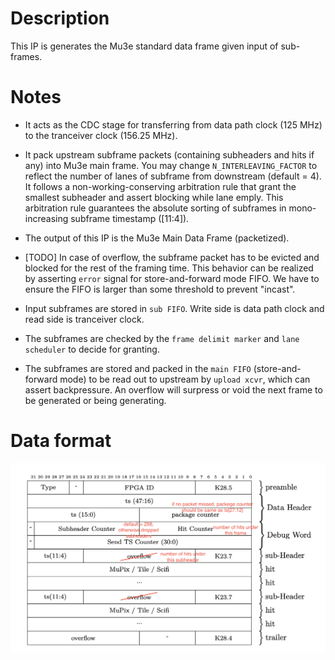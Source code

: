 # **Description**

This IP is generates the Mu3e standard data frame given input of sub-frames.

# **Notes**

* It acts as the CDC stage for transferring from data path clock (125 MHz) to the tranceiver clock (156.25 MHz). 

* It pack upstream subframe packets (containing subheaders and hits if any) into Mu3e main frame. You may change `N_INTERLEAVING_FACTOR` to reflect the number of lanes of subframe from downstream (default = 4). It follows a non-working-conserving arbitration rule that grant the smallest subheader and assert blocking while lane emply. This arbitration rule guarantees the absolute sorting of subframes in mono-increasing subframe timestamp ([11:4]). 

* The output of this IP is the Mu3e Main Data Frame (packetized).

* [TODO] In case of overflow, the subframe packet has to be evicted and blocked for the rest of the framing time. This behavior can be realized by asserting `error` signal for store-and-forward mode FIFO. We have to ensure the FIFO is larger than some threshold to prevent "incast". 

* Input subframes are stored in `sub FIFO`. Write side is data path clock and read side is tranceiver clock. 

* The subframes are checked by the `frame delimit marker` and `lane scheduler` to decide for granting. 

* The subframes are stored and packed in the `main FIFO` (store-and-forward mode) to be read out to upstream by `upload xcvr`, which can assert backpressure. An overflow will surpress or void the next frame to be generated or being generating. 

# **Data format**

![Data Frame!](./frame_mod.png "Data Frame")
